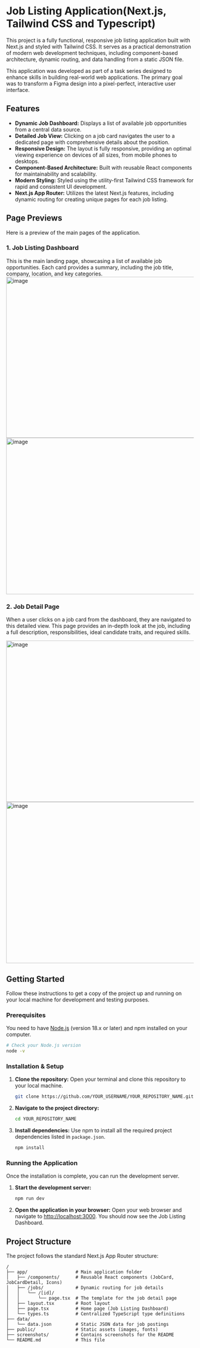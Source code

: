 # Job Listing Application(Next.js, Tailwind CSS and Typescript)

This project is a fully functional, responsive job listing application built with Next.js and styled with Tailwind CSS. It serves as a practical demonstration of modern web development techniques, including component-based architecture, dynamic routing, and data handling from a static JSON file.

This application was developed as part of a task series designed to enhance skills in building real-world web applications. The primary goal was to transform a Figma design into a pixel-perfect, interactive user interface.

## Features

-   **Dynamic Job Dashboard:** Displays a list of available job opportunities from a central data source.
-   **Detailed Job View:** Clicking on a job card navigates the user to a dedicated page with comprehensive details about the position.
-   **Responsive Design:** The layout is fully responsive, providing an optimal viewing experience on devices of all sizes, from mobile phones to desktops.
-   **Component-Based Architecture:** Built with reusable React components for maintainability and scalability.
-   **Modern Styling:** Styled using the utility-first Tailwind CSS framework for rapid and consistent UI development.
-   **Next.js App Router:** Utilizes the latest Next.js features, including dynamic routing for creating unique pages for each job listing.


## Page Previews

Here is a preview of the main pages of the application.

### 1. Job Listing Dashboard

This is the main landing page, showcasing a list of available job opportunities. Each card provides a summary, including the job title, company, location, and key categories.
<img width="904" height="431" alt="image" src="https://github.com/user-attachments/assets/79991405-b109-46d5-9bdc-c7b88db2920d" />
<img width="905" height="419" alt="image" src="https://github.com/user-attachments/assets/ae063dbe-8960-41d8-9374-a8ff7e65384d" />


### 2. Job Detail Page

When a user clicks on a job card from the dashboard, they are navigated to this detailed view. This page provides an in-depth look at the job, including a full description, responsibilities, ideal candidate traits, and required skills.

<img width="817" height="432" alt="image" src="https://github.com/user-attachments/assets/8123e7f2-169d-4ba4-aacb-fa717bbf25c9" />
<img width="764" height="432" alt="image" src="https://github.com/user-attachments/assets/a2985bfa-9611-497c-9d80-87071369090f" />

## Getting Started

Follow these instructions to get a copy of the project up and running on your local machine for development and testing purposes.

### Prerequisites

You need to have [Node.js](https://nodejs.org/) (version 18.x or later) and npm installed on your computer.

```bash
# Check your Node.js version
node -v
```

### Installation & Setup

1.  **Clone the repository:**
    Open your terminal and clone this repository to your local machine.
    ```bash
    git clone https://github.com/YOUR_USERNAME/YOUR_REPOSITORY_NAME.git
    ```

2.  **Navigate to the project directory:**
    ```bash
    cd YOUR_REPOSITORY_NAME
    ```

3.  **Install dependencies:**
    Use npm to install all the required project dependencies listed in `package.json`.
    ```bash
    npm install
    ```

### Running the Application

Once the installation is complete, you can run the development server.

1.  **Start the development server:**
    ```bash
    npm run dev
    ```

2.  **Open the application in your browser:**
    Open your web browser and navigate to [http://localhost:3000](http://localhost:3000). You should now see the Job Listing Dashboard.




## Project Structure

The project follows the standard Next.js App Router structure:

```
/
├── app/                  # Main application folder
│   ├── /components/      # Reusable React components (JobCard, JobCardDetail, Icons)
│   ├── /jobs/            # Dynamic routing for job details
│   │   └── /[id]/
│   │       └── page.tsx  # The template for the job detail page
│   ├── layout.tsx        # Root layout
│   ├── page.tsx          # Home page (Job Listing Dashboard)
│   └── types.ts          # Centralized TypeScript type definitions
├── data/
│   └── data.json         # Static JSON data for job postings
├── public/               # Static assets (images, fonts)
├── screenshots/          # Contains screenshots for the README
└── README.md             # This file
```
